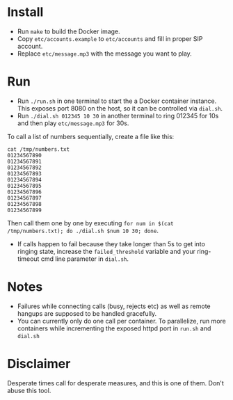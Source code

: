 # Install

* Run `make` to build the Docker image.
* Copy `etc/accounts.example` to `etc/accounts` and fill in proper SIP account.
* Replace `etc/message.mp3` with the message you want to play.

# Run

* Run `./run.sh` in one terminal to start the a Docker container instance. This exposes port 8080 on the host, so it can be controlled via `dial.sh`.
* Run `./dial.sh 012345 10 30` in another terminal to ring 012345 for 10s and then play `etc/message.mp3` for 30s.

To call a list of numbers sequentially, create a file like this:

```
cat /tmp/numbers.txt
01234567890
01234567891
01234567892
01234567893
01234567894
01234567895
01234567896
01234567897
01234567898
01234567899
```

Then call them one by one by executing `for num in $(cat /tmp/numbers.txt); do ./dial.sh $num 10 30; done`.

* If calls happen to fail because they take longer than 5s to get into ringing state, increase the `failed_threshold` variable and your ring-timeout cmd line parameter in `dial.sh`.

# Notes

* Failures while connecting calls (busy, rejects etc) as well as remote hangups are supposed to be handled gracefully.
* You can currently only do one call per container. To parallelize, run more containers while incrementing the exposed httpd port in `run.sh` and `dial.sh`

# Disclaimer

Desperate times call for desperate measures, and this is one of them. Don't abuse this tool.

